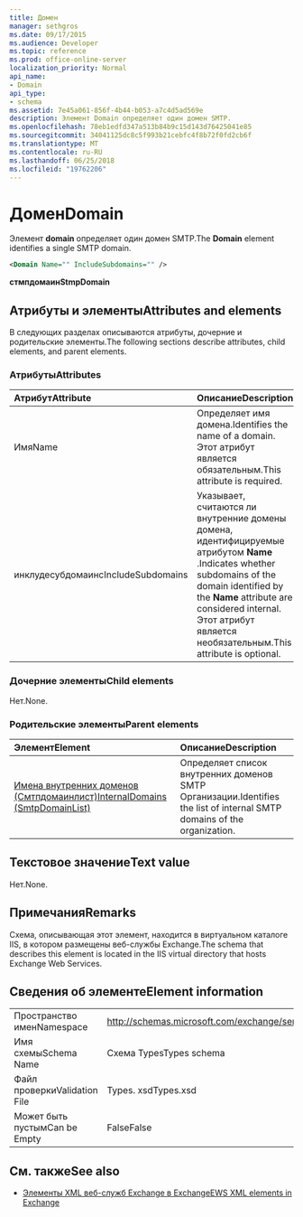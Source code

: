 ```yaml
---
title: Домен
manager: sethgros
ms.date: 09/17/2015
ms.audience: Developer
ms.topic: reference
ms.prod: office-online-server
localization_priority: Normal
api_name:
- Domain
api_type:
- schema
ms.assetid: 7e45a061-856f-4b44-b053-a7c4d5ad569e
description: Элемент Domain определяет один домен SMTP.
ms.openlocfilehash: 78eb1edfd347a513b84b9c15d143d76425041e85
ms.sourcegitcommit: 34041125dc8c5f993b21cebfc4f8b72f0fd2cb6f
ms.translationtype: MT
ms.contentlocale: ru-RU
ms.lasthandoff: 06/25/2018
ms.locfileid: "19762206"
---
```

# <a name="domain"></a><span data-ttu-id="04557-103">Домен</span><span class="sxs-lookup"><span data-stu-id="04557-103">Domain</span></span>

<span data-ttu-id="04557-104">Элемент **domain** определяет один домен SMTP.</span><span class="sxs-lookup"><span data-stu-id="04557-104">The **Domain** element identifies a single SMTP domain.</span></span> 
  
```xml
<Domain Name="" IncludeSubdomains="" />
```

 <span data-ttu-id="04557-105">**стмпдомаин**</span><span class="sxs-lookup"><span data-stu-id="04557-105">**StmpDomain**</span></span>
## <a name="attributes-and-elements"></a><span data-ttu-id="04557-106">Атрибуты и элементы</span><span class="sxs-lookup"><span data-stu-id="04557-106">Attributes and elements</span></span>

<span data-ttu-id="04557-107">В следующих разделах описываются атрибуты, дочерние и родительские элементы.</span><span class="sxs-lookup"><span data-stu-id="04557-107">The following sections describe attributes, child elements, and parent elements.</span></span>
  
### <a name="attributes"></a><span data-ttu-id="04557-108">Атрибуты</span><span class="sxs-lookup"><span data-stu-id="04557-108">Attributes</span></span>

|<span data-ttu-id="04557-109">**Атрибут**</span><span class="sxs-lookup"><span data-stu-id="04557-109">**Attribute**</span></span>|<span data-ttu-id="04557-110">**Описание**</span><span class="sxs-lookup"><span data-stu-id="04557-110">**Description**</span></span>|
|:-----|:-----|
|<span data-ttu-id="04557-111">Имя</span><span class="sxs-lookup"><span data-stu-id="04557-111">Name</span></span>  <br/> |<span data-ttu-id="04557-112">Определяет имя домена.</span><span class="sxs-lookup"><span data-stu-id="04557-112">Identifies the name of a domain.</span></span> <span data-ttu-id="04557-113">Этот атрибут является обязательным.</span><span class="sxs-lookup"><span data-stu-id="04557-113">This attribute is required.</span></span>  <br/> |
|<span data-ttu-id="04557-114">инклудесубдомаинс</span><span class="sxs-lookup"><span data-stu-id="04557-114">IncludeSubdomains</span></span>  <br/> |<span data-ttu-id="04557-115">Указывает, считаются ли внутренние домены домена, идентифицируемые атрибутом **Name** .</span><span class="sxs-lookup"><span data-stu-id="04557-115">Indicates whether subdomains of the domain identified by the **Name** attribute are considered internal.</span></span> <span data-ttu-id="04557-116">Этот атрибут является необязательным.</span><span class="sxs-lookup"><span data-stu-id="04557-116">This attribute is optional.</span></span>  <br/> |
   
### <a name="child-elements"></a><span data-ttu-id="04557-117">Дочерние элементы</span><span class="sxs-lookup"><span data-stu-id="04557-117">Child elements</span></span>

<span data-ttu-id="04557-118">Нет.</span><span class="sxs-lookup"><span data-stu-id="04557-118">None.</span></span>
  
### <a name="parent-elements"></a><span data-ttu-id="04557-119">Родительские элементы</span><span class="sxs-lookup"><span data-stu-id="04557-119">Parent elements</span></span>

|<span data-ttu-id="04557-120">**Элемент**</span><span class="sxs-lookup"><span data-stu-id="04557-120">**Element**</span></span>|<span data-ttu-id="04557-121">**Описание**</span><span class="sxs-lookup"><span data-stu-id="04557-121">**Description**</span></span>|
|:-----|:-----|
|[<span data-ttu-id="04557-122">Имена внутренних доменов (Смтпдомаинлист)</span><span class="sxs-lookup"><span data-stu-id="04557-122">InternalDomains (SmtpDomainList)</span></span>](internaldomains-smtpdomainlist.md) <br/> |<span data-ttu-id="04557-123">Определяет список внутренних доменов SMTP Организации.</span><span class="sxs-lookup"><span data-stu-id="04557-123">Identifies the list of internal SMTP domains of the organization.</span></span>  <br/> |
   
## <a name="text-value"></a><span data-ttu-id="04557-124">Текстовое значение</span><span class="sxs-lookup"><span data-stu-id="04557-124">Text value</span></span>

<span data-ttu-id="04557-125">Нет.</span><span class="sxs-lookup"><span data-stu-id="04557-125">None.</span></span>
  
## <a name="remarks"></a><span data-ttu-id="04557-126">Примечания</span><span class="sxs-lookup"><span data-stu-id="04557-126">Remarks</span></span>

<span data-ttu-id="04557-127">Схема, описывающая этот элемент, находится в виртуальном каталоге IIS, в котором размещены веб-службы Exchange.</span><span class="sxs-lookup"><span data-stu-id="04557-127">The schema that describes this element is located in the IIS virtual directory that hosts Exchange Web Services.</span></span>
  
## <a name="element-information"></a><span data-ttu-id="04557-128">Сведения об элементе</span><span class="sxs-lookup"><span data-stu-id="04557-128">Element information</span></span>

|||
|:-----|:-----|
|<span data-ttu-id="04557-129">Пространство имен</span><span class="sxs-lookup"><span data-stu-id="04557-129">Namespace</span></span>  <br/> |http://schemas.microsoft.com/exchange/services/2006/types  <br/> |
|<span data-ttu-id="04557-130">Имя схемы</span><span class="sxs-lookup"><span data-stu-id="04557-130">Schema Name</span></span>  <br/> |<span data-ttu-id="04557-131">Схема Types</span><span class="sxs-lookup"><span data-stu-id="04557-131">Types schema</span></span>  <br/> |
|<span data-ttu-id="04557-132">Файл проверки</span><span class="sxs-lookup"><span data-stu-id="04557-132">Validation File</span></span>  <br/> |<span data-ttu-id="04557-133">Types. xsd</span><span class="sxs-lookup"><span data-stu-id="04557-133">Types.xsd</span></span>  <br/> |
|<span data-ttu-id="04557-134">Может быть пустым</span><span class="sxs-lookup"><span data-stu-id="04557-134">Can be Empty</span></span>  <br/> |<span data-ttu-id="04557-135">False</span><span class="sxs-lookup"><span data-stu-id="04557-135">False</span></span>  <br/> |
   
## <a name="see-also"></a><span data-ttu-id="04557-136">См. также</span><span class="sxs-lookup"><span data-stu-id="04557-136">See also</span></span>

- [<span data-ttu-id="04557-137">Элементы XML веб-служб Exchange в Exchange</span><span class="sxs-lookup"><span data-stu-id="04557-137">EWS XML elements in Exchange</span></span>](ews-xml-elements-in-exchange.md)

